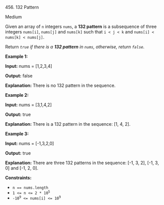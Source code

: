 ﻿456\. 132 Pattern

Medium

Given an array of `n` integers `nums`, a **132 pattern** is a subsequence of three integers `nums[i]`, `nums[j]` and `nums[k]` such that `i < j < k` and `nums[i] < nums[k] < nums[j]`.

Return _`true` if there is a **132 pattern** in `nums`, otherwise, return `false`._

**Example 1:**

**Input:** nums = [1,2,3,4]

**Output:** false

**Explanation:** There is no 132 pattern in the sequence.

**Example 2:**

**Input:** nums = [3,1,4,2]

**Output:** true

**Explanation:** There is a 132 pattern in the sequence: [1, 4, 2].

**Example 3:**

**Input:** nums = [-1,3,2,0]

**Output:** true

**Explanation:** There are three 132 patterns in the sequence: [-1, 3, 2], [-1, 3, 0] and [-1, 2, 0].

**Constraints:**

*   `n == nums.length`
*   <code>1 <= n <= 2 * 10<sup>5</sup></code>
*   <code>-10<sup>9</sup> <= nums[i] <= 10<sup>9</sup></code>